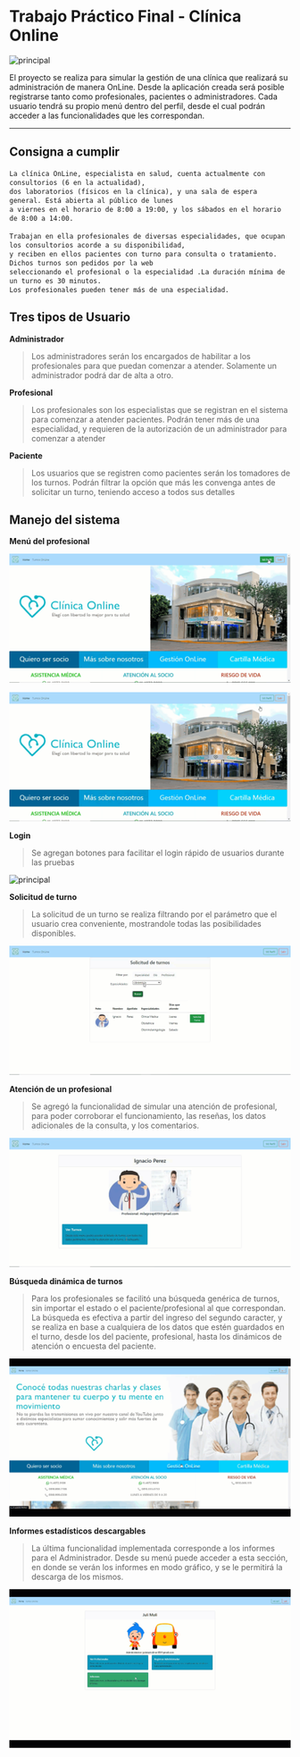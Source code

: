 # **Trabajo Práctico Final - Clínica Online**

![principal](https://github.com/PielvitoriMilagros/tpFinalLab4/blob/master/multiReadMe/0presentacion.gif)

El proyecto se realiza para simular la gestión de una clínica que realizará su administración de manera OnLine. Desde la aplicación creada será posible registrarse tanto como profesionales, pacientes o administradores. Cada usuario tendrá su propio menú dentro del perfil, desde el cual podrán acceder a las funcionalidades que les correspondan.

----

## **Consigna a cumplir**

```
La clínica OnLine, especialista en salud, cuenta actualmente con consultorios (6 en la actualidad),
dos laboratorios (físicos en la clínica), y una sala de espera general. Está abierta al público de lunes
a viernes en el horario de 8:00 a 19:00, y los sábados en el horario de 8:00 a 14:00.

Trabajan en ella profesionales de diversas especialidades, que ocupan los consultorios acorde a su disponibilidad, 
y reciben en ellos pacientes con turno para consulta o tratamiento. Dichos turnos son pedidos por la web
seleccionando el profesional o la especialidad .La duración mínima de un turno es 30 minutos.
Los profesionales pueden tener más de una especialidad.

```

## Tres tipos de Usuario

**Administrador**
>Los administradores serán los encargados de habilitar a los profesionales para que puedan comenzar a atender.
>Solamente un administrador podrá dar de alta a otro.



**Profesional**
>Los profesionales son los especialistas que se registran en el sistema para comenzar a atender pacientes.
>Podrán tener más de una especialidad, y requieren de la autorización de un administrador para comenzar a atender



**Paciente**
>Los usuarios que se registren como pacientes serán los tomadores de los turnos.
>Podrán filtrar la opción que más les convenga antes de solicitar un turno, teniendo acceso a todos sus detalles




## Manejo del sistema

**Menú del profesional**

![principal](https://github.com/PielvitoriMilagros/tpFinalLab4/blob/master/multiReadMe/1verificaEmail.gif)


![principal](https://github.com/PielvitoriMilagros/tpFinalLab4/blob/master/multiReadMe/2verifica.gif)



**Login**
>Se agregan botones para facilitar el login rápido de usuarios durante las pruebas

![principal](https://github.com/PielvitoriMilagros/tpFinalLab4/blob/master/multiReadMe/4login.gif)



**Solicitud de turno**
>La solicitud de un turno se realiza filtrando por el parámetro que el usuario crea conveniente, mostrandole todas las posibilidades disponibles.

![principal](https://github.com/PielvitoriMilagros/tpFinalLab4/blob/master/multiReadMe/3solicitaTurno.gif)



**Atención de un profesional**
>Se agregó la funcionalidad de simular una atención de profesional, para poder corroborar el funcionamiento, las reseñas, los datos adicionales de la consulta, y los comentarios.

![principal](https://github.com/PielvitoriMilagros/tpFinalLab4/blob/master/multiReadMe/5atender.gif)



**Búsqueda dinámica de turnos**
>Para los profesionales se facilitó una búsqueda genérica de turnos, sin importar el estado o el paciente/profesional al que correspondan. La búsqueda es efectiva a partir del ingreso del segundo caracter, y se realiza en base a cualquiera de los datos que estén guardados en el turno, desde los del paciente, profesional, hasta los dinámicos de atención o encuesta del paciente.

![principal](https://github.com/PielvitoriMilagros/tpFinalLab4/blob/master/multiReadMe/6buscar.gif)




**Informes estadísticos descargables**
>La última funcionalidad implementada corresponde a los informes para el Administrador. Desde su menú puede acceder a esta sección, en donde se verán los informes en modo gráfico, y se le permitirá la descarga de los mismos.

![principal](https://github.com/PielvitoriMilagros/tpFinalLab4/blob/master/multiReadMe/7informes.gif)
